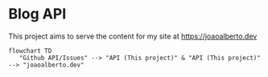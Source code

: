 # Blog API

This project aims to serve the content for my site at https://joaoalberto.dev

```mermaid
flowchart TD
   "Github API/Issues" --> "API (This project)" & "API (This project)" --> "joaoalberto.dev"
```